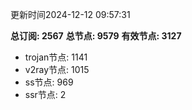 更新时间2024-12-12 09:57:31

**总订阅: 2567**
**总节点: 9579**
**有效节点: 3127**
- trojan节点: 1141
- v2ray节点: 1015
- ss节点: 969
- ssr节点: 2
